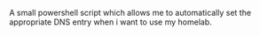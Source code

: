 A small powershell script which allows me to automatically set the appropriate DNS entry when i want to use my homelab.
